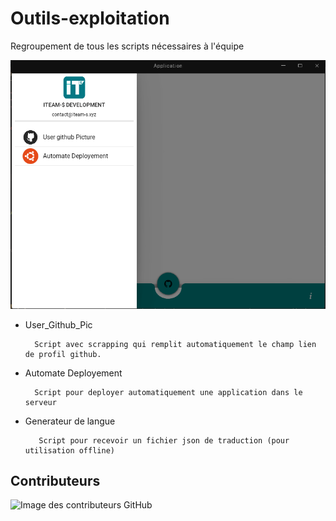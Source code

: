 # Outils-exploitation

Regroupement de tous les scripts nécessaires à l'équipe


<img src="https://raw.githubusercontent.com/iTeam-S/Outils/main/preview/prev_00.png">


- User_Github_Pic

        Script avec scrapping qui remplit automatiquement le champ lien de profil github.


- Automate Deployement

        Script pour deployer automatiquement une application dans le serveur
        
        
- Generateur de langue
        
         Script pour recevoir un fichier json de traduction (pour utilisation offline)
        
        
 ## Contributeurs
![Image des contributeurs GitHub](https://contrib.rocks/image?repo=iTeam-S/Outils)
